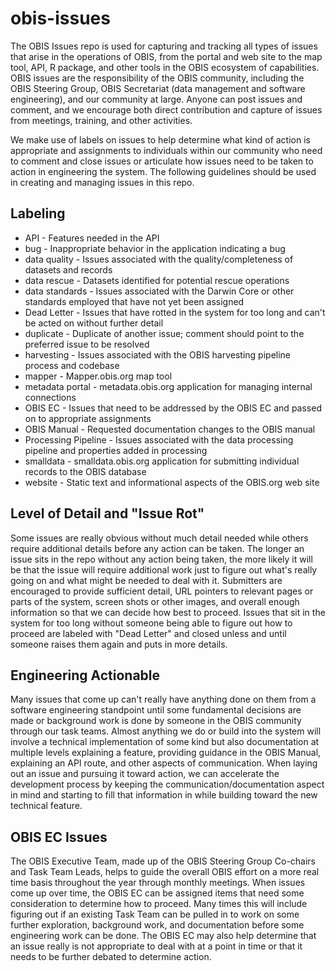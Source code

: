 # obis-issues

The OBIS Issues repo is used for capturing and tracking all types of issues that arise in the operations of OBIS, from the portal and web site to the map tool, API, R package, and other tools in the OBIS ecosystem of capabilities. OBIS issues are the responsibility of the OBIS community, including the OBIS Steering Group, OBIS Secretariat (data management and software engineering), and our community at large. Anyone can post issues and comment, and we encourage both direct contribution and capture of issues from meetings, training, and other activities.

We make use of labels on issues to help determine what kind of action is appropriate and assignments to individuals within our community who need to comment and close issues or articulate how issues need to be taken to action in engineering the system. The following guidelines should be used in creating and managing issues in this repo.

## Labeling

* API - Features needed in the API
* bug - Inappropriate behavior in the application indicating a bug
* data quality - Issues associated with the quality/completeness of datasets and records
* data rescue - Datasets identified for potential rescue operations
* data standards - Issues associated with the Darwin Core or other standards employed that have not yet been assigned
* Dead Letter - Issues that have rotted in the system for too long and can't be acted on without further detail
* duplicate - Duplicate of another issue; comment should point to the preferred issue to be resolved
* harvesting - Issues associated with the OBIS harvesting pipeline process and codebase
* mapper - Mapper.obis.org map tool
* metadata portal - metadata.obis.org application for managing internal connections
* OBIS EC - Issues that need to be addressed by the OBIS EC and passed on to appropriate assignments
* OBIS Manual - Requested documentation changes to the OBIS manual
* Processing Pipeline - Issues associated with the data processing pipeline and properties added in processing
* smalldata - smalldata.obis.org application for submitting individual records to the OBIS database
* website - Static text and informational aspects of the OBIS.org web site

## Level of Detail and "Issue Rot"

Some issues are really obvious without much detail needed while others require additional details before any action can be taken. The longer an issue sits in the repo without any action being taken, the more likely it will be that the issue will require additional work just to figure out what's really going on and what might be needed to deal with it. Submitters are encouraged to provide sufficient detail, URL pointers to relevant pages or parts of the system, screen shots or other images, and overall enough information so that we can decide how best to proceed. Issues that sit in the system for too long without someone being able to figure out how to proceed are labeled with "Dead Letter" and closed unless and until someone raises them again and puts in more details.

## Engineering Actionable

Many issues that come up can't really have anything done on them from a software engineering standpoint until some fundamental decisions are made or background work is done by someone in the OBIS community through our task teams. Almost anything we do or build into the system will involve a technical implementation of some kind but also documentation at multiple levels explaining a feature, providing guidance in the OBIS Manual, explaining an API route, and other aspects of communication. When laying out an issue and pursuing it toward action, we can accelerate the development process by keeping the communication/documentation aspect in mind and starting to fill that information in while building toward the new technical feature.

## OBIS EC Issues

The OBIS Executive Team, made up of the OBIS Steering Group Co-chairs and Task Team Leads, helps to guide the overall OBIS effort on a more real time basis throughout the year through monthly meetings. When issues come up over time, the OBIS EC can be assigned items that need some consideration to determine how to proceed. Many times this will include figuring out if an existing Task Team can be pulled in to work on some further exploration, background work, and documentation before some engineering work can be done. The OBIS EC may also help determine that an issue really is not appropriate to deal with at a point in time or that it needs to be further debated to determine action.
